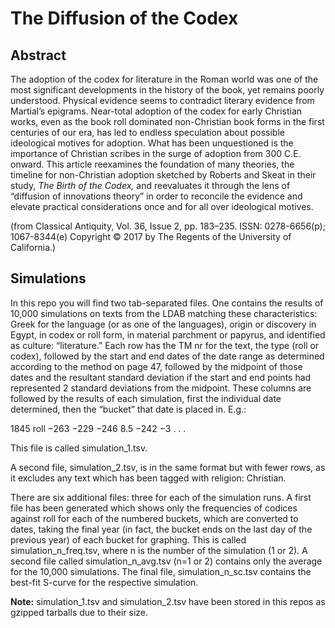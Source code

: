 # The Diffusion of the Codex

## Abstract
The adoption of the codex for literature in the Roman world was one of the most significant developments in the history of the book, yet remains poorly understood. Physical evidence seems to contradict literary evidence from Martial’s epigrams. Near-total adoption of the codex for early Christian works, even as the book roll dominated non-Christian book forms in the first centuries of our era, has led to endless speculation about possible ideological motives for adoption. What has been unquestioned is the importance of Christian scribes in the surge of adoption from 300 C.E. onward. This article reexamines the foundation of many theories, the timeline for non-Christian adoption sketched by Roberts and Skeat in their study, <em>The Birth of the Codex,</em> and reevaluates it through the lens of “diffusion of innovations theory” in order to reconcile the evidence and elevate practical considerations once and for all over ideological motives.

(from Classical Antiquity, Vol. 36, Issue 2, pp. 183–235. ISSN: 0278-6656(p); 1067-8344(e)
Copyright © 2017 by The Regents of the University of California.)

## Simulations
In this repo you will find two tab-separated files. One contains the results of 10,000 simulations on texts from the LDAB matching these characteristics: Greek for the language (or as one of the languages), origin or discovery in Egypt, in codex or roll form, in material parchment or papyrus, and identified as culture: “literature.” Each row has the TM nr for the text, the type (roll or codex), followed by the start and end dates of the date range as determined according to the method on page 47, followed by the midpoint of those dates and the resultant standard deviation if the start and end points had represented 2 standard deviations from the midpoint. These columns are followed by the results of each simulation, first the individual date determined, then the “bucket” that date is placed in. E.g.:

1845 roll −263 −229 −246 8.5 −242 −3 . . .

This file is called simulation_1.tsv.

A second file, simulation_2.tsv, is in the same format but with fewer rows, as it excludes any text which has been tagged with religion: Christian.

There are six additional files: three for each of the simulation runs. A first file has been generated which shows only the frequencies of codices against roll for each of the numbered buckets, which are converted to dates, taking the final year (in fact, the bucket ends on the last day of the previous year) of each bucket for graphing. This is called simulation_n_freq.tsv, where n is the number of the simulation (1 or 2). A second file called simulation_n_avg.tsv (n=1 or 2) contains only the average for the 10,000 simulations. The final file, simulation_n_sc.tsv contains the best-fit S-curve for the respective simulation.

<strong>Note:</strong> simulation_1.tsv and simulation_2.tsv have been stored in this repos as gzipped tarballs due to their size.
